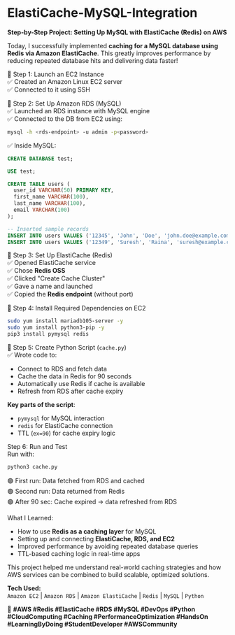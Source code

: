 # ElastiCache-MySQL-Integration

**Step-by-Step Project: Setting Up MySQL with ElastiCache (Redis) on AWS** 

Today, I successfully implemented **caching for a MySQL database using Redis via Amazon ElastiCache**. This greatly improves performance by reducing repeated database hits and delivering data faster!

🔹 Step 1: Launch an EC2 Instance  
✅ Created an Amazon Linux EC2 server  
✅ Connected to it using SSH

🔹 Step 2: Set Up Amazon RDS (MySQL)  
✅ Launched an RDS instance with MySQL engine  
✅ Connected to the DB from EC2 using:
```bash
mysql -h <rds-endpoint> -u admin -p<password>
```

✅ Inside MySQL:
```sql
CREATE DATABASE test;

USE test;

CREATE TABLE users (
  user_id VARCHAR(50) PRIMARY KEY,
  first_name VARCHAR(100),
  last_name VARCHAR(100),
  email VARCHAR(100)
);

-- Inserted sample records
INSERT INTO users VALUES ('12345', 'John', 'Doe', 'john.doe@example.com');
INSERT INTO users VALUES ('12349', 'Suresh', 'Raina', 'suresh@example.com');
```

🔹 Step 3: Set Up ElastiCache (Redis)  
✅ Opened ElastiCache service  
✅ Chose **Redis OSS**  
✅ Clicked "Create Cache Cluster"  
✅ Gave a name and launched  
✅ Copied the **Redis endpoint** (without port)

🔹 Step 4: Install Required Dependencies on EC2  
```bash
sudo yum install mariadb105-server -y
sudo yum install python3-pip -y
pip3 install pymysql redis
```

🔹 Step 5: Create Python Script (`cache.py`)  
✅ Wrote code to:

- Connect to RDS and fetch data
- Cache the data in Redis for 90 seconds
- Automatically use Redis if cache is available
- Refresh from RDS after cache expiry

**Key parts of the script**:
- `pymysql` for MySQL interaction  
- `redis` for ElastiCache connection  
- TTL (`ex=90`) for cache expiry logic

Step 6: Run and Test  
Run with:
```bash
python3 cache.py
```

🟢 First run: Data fetched from RDS and cached  
🟢 Second run: Data returned from Redis  
🟢 After 90 sec: Cache expired → data refreshed from RDS

What I Learned:
- How to use **Redis as a caching layer** for MySQL  
- Setting up and connecting **ElastiCache, RDS, and EC2**  
- Improved performance by avoiding repeated database queries  
- TTL-based caching logic in real-time apps

This project helped me understand real-world caching strategies and how AWS services can be combined to build scalable, optimized solutions.

**Tech Used:**  
`Amazon EC2` | `Amazon RDS` | `Amazon ElastiCache` | `Redis` | `MySQL` | `Python`



🔖 **#AWS #Redis #ElastiCache #RDS #MySQL #DevOps #Python #CloudComputing #Caching #PerformanceOptimization #HandsOn #LearningByDoing #StudentDeveloper #AWSCommunity**

